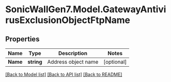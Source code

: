 # SonicWallGen7.Model.GatewayAntivirusExclusionObjectFtpName

## Properties

Name | Type | Description | Notes
------------ | ------------- | ------------- | -------------
**Name** | **string** | Address object name | [optional] 

[[Back to Model list]](../README.md#documentation-for-models) [[Back to API list]](../README.md#documentation-for-api-endpoints) [[Back to README]](../README.md)

